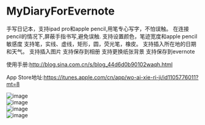 # MyDiaryForEvernote
手写日记本，支持ipad pro和apple pencil,用笔专心写字，不怕误触。
在连接pencil的情况下,屏蔽手指书写,避免误触.
支持设置颜色，笔迹宽度和apple pencil敏感度
支持笔，实线、虚线，矩形，圆，荧光笔，橡皮。
支持插入所在地的日期和天气。
支持插入图片
支持保存到相册
支持更换纸张背景
支持保存到evernote

使用手册:http://blog.sina.com.cn/s/blog_44d6d0b90102waqh.html

App Store地址:https://itunes.apple.com/cn/app/wo-ai-xie-ri-ji/id1105776011?mt=8


![image](https://github.com/shiwwgis/MyDiaryForEvernote/blob/master/ScreenShots/IMG_0191.PNG)<br />
![image](https://github.com/shiwwgis/MyDiaryForEvernote/blob/master/ScreenShots/IMG_0192.PNG)<br />
![image](https://github.com/shiwwgis/MyDiaryForEvernote/blob/master/ScreenShots/IMG_0193.PNG)<br />
![image](https://github.com/shiwwgis/MyDiaryForEvernote/blob/master/ScreenShots/IMG_0194.PNG)<br />
